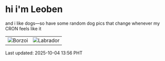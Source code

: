 # hi i'm Leoben

and i like dogs—so have some random dog pics that change whenever my CRON feels like it

|  |  |
|--------|----------|
| ![Borzoi](https://random-dog-vercel.vercel.app/api/random-borzoi?v=1759557366) | ![Labrador](https://random-dog-vercel.vercel.app/api/random-labrador?v=1759557366) |

Last updated: 2025-10-04 13:56 PHT
